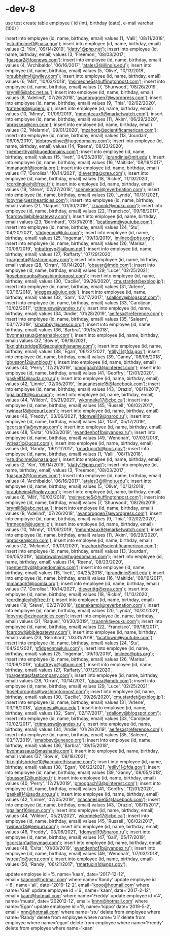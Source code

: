 # -dev-8

use test 
create table employee (
id (int),
birthday (date),
e-mail varchar (100)
)

insert into employee (id, name, birthday, email) values (1, 'Valli', '08/11/2018', 'vstudholme0@nasa.gov');
insert into employee (id, name, birthday, email) values (2, 'Kin', '09/14/2019', 'klatty1@php.net');
insert into employee (id, name, birthday, email) values (3, 'Freemon', '08/03/2017', 'fgaspar2@foxnews.com');
insert into employee (id, name, birthday, email) values (4, 'Archibaldo', '06/16/2017', 'atales3@illinois.edu');
insert into employee (id, name, birthday, email) values (5, 'Olive', '10/13/2018', 'oraubheim4@wiley.com');
insert into employee (id, name, birthday, email) values (6, 'Milt', '10/03/2018', 'msimeone5@huffingtonpost.com');
insert into employee (id, name, birthday, email) values (7, 'Shurwood', '08/26/2019', 'srymill6@abc.net.au');
insert into employee (id, name, birthday, email) values (8, 'Adelind', '07/26/2018', 'avanbruggen7@wordpress.com');
insert into employee (id, name, birthday, email) values (9, 'Thia', '02/02/2020', 'tratnege8@jugem.jp');
insert into employee (id, name, birthday, email) values (10, 'Minny', '01/09/2019', 'mmonteaux9@marketwatch.com');
insert into employee (id, name, birthday, email) values (11, 'Akim', '06/29/2020', 'aproskea@cnn.com');
insert into employee (id, name, birthday, email) values (12, 'Melamie', '09/01/2020', 'mzahorb@scientificamerican.com');
insert into employee (id, name, birthday, email) values (13, 'Jourdan', '06/05/2019', 'jdobrowolnyc@hugedomains.com');
insert into employee (id, name, birthday, email) values (14, 'Reena', '08/23/2020', 'rpenberthyd@hugedomains.com');
insert into employee (id, name, birthday, email) values (15, 'Ivett', '04/25/2018', 'iprandinie@mit.edu');
insert into employee (id, name, birthday, email) values (16, 'Maitilde', '08/19/2017', 'mmanaghf@joomla.org');
insert into employee (id, name, birthday, email) values (17, 'Dorolisa', '10/14/2021', 'dleverittg@xrea.com');
insert into employee (id, name, birthday, email) values (18, 'Rickie', '11/13/2020', 'rcordingleyh@free.fr');
insert into employee (id, name, birthday, email) values (19, 'Steve', '02/27/2018', 'sdenekampi@reverbnation.com');
insert into employee (id, name, birthday, email) values (20, 'Lynda', '10/31/2021', 'lobyrnej@ezinearticles.com');
insert into employee (id, name, birthday, email) values (21, 'Raquel', '01/30/2019', 'rzuannk@youku.com');
insert into employee (id, name, birthday, email) values (22, 'Francisco', '09/18/2017', 'fcardowl@biblegateway.com');
insert into employee (id, name, birthday, email) values (23, 'Bernhard', '03/31/2018', 'bcatlowm@youtube.com');
insert into employee (id, name, birthday, email) values (24, 'Stu', '04/20/2021', 'sfidgeonn@lulu.com');
insert into employee (id, name, birthday, email) values (25, 'Ingemar', '09/13/2019', 'imilneo@pbs.org');
insert into employee (id, name, birthday, email) values (26, 'Marisa', '10/09/2019', 'mbuttreyp@jalbum.net');
insert into employee (id, name, birthday, email) values (27, 'Raffarty', '07/29/2020', 'rpargentq@fastcompany.com');
insert into employee (id, name, birthday, email) values (28, 'Orran', '10/14/2021', 'obausr@imdb.com');
insert into employee (id, name, birthday, email) values (29, 'Luce', '02/25/2021', 'lroseboroughs@washingtonpost.com');
insert into employee (id, name, birthday, email) values (30, 'Cacilie', '09/26/2020', 'cmustardet@exblog.jp');
insert into employee (id, name, birthday, email) values (31, 'Arlene', '03/16/2018', 'aleggesu@uiuc.edu');
insert into employee (id, name, birthday, email) values (32, 'Sam', '02/17/2017', 'sdallonv@blogspot.com');
insert into employee (id, name, birthday, email) values (33, 'Caroljean', '10/02/2017', 'ctitmussw@yandex.ru');
insert into employee (id, name, birthday, email) values (34, 'Andie', '01/28/2019', 'aelfesx@reference.com');
insert into employee (id, name, birthday, email) values (35, 'Saleem', '03/17/2019', 'smabbsy@unesco.org');
insert into employee (id, name, birthday, email) values (36, 'Barbra', '09/15/2018', 'bvonnassauz@mashable.com');
insert into employee (id, name, birthday, email) values (37, 'Bowie', '09/18/2021', 'bknightsbridge10@acquirethisname.com');
insert into employee (id, name, birthday, email) values (38, 'Egan', '06/22/2021', 'etilly11@fda.gov');
insert into employee (id, name, birthday, email) values (39, 'Ganny', '08/05/2018', 'gbusson12@unblog.fr');
insert into employee (id, name, birthday, email) values (40, 'Perry', '12/21/2019', 'pmoggach13@pinterest.com');
insert into employee (id, name, birthday, email) values (41, 'Geoffry', '12/01/2020', 'gaskell14@auda.org.au');
insert into employee (id, name, birthday, email) values (42, 'Linnie', '02/05/2019', 'lmacanespie15@facebook.com');
insert into employee (id, name, birthday, email) values (43, 'Orazio', '08/11/2017', 'ogallant16@sun.com');
insert into employee (id, name, birthday, email) values (44, 'Wildon', '05/21/2021', 'wkonneke17@cbc.ca');
insert into employee (id, name, birthday, email) values (45, 'Russell', '06/02/2017', 'rwinear18@eepurl.com');
insert into employee (id, name, birthday, email) values (46, 'Freddy', '03/06/2021', 'fdonwell19@narod.ru');
insert into employee (id, name, birthday, email) values (47, 'Gail', '05/17/2019', 'gcorstan1a@nymag.com');
insert into employee (id, name, birthday, email) values (48, 'Evita', '01/03/2019', 'evandenhof1b@yandex.ru');
insert into employee (id, name, birthday, email) values (49, 'Wenonah', '07/03/2018', 'wtreat1c@ucoz.com');
insert into employee (id, name, birthday, email) values (50, 'Randy', '06/21/2017', 'rmartugin1d@nps.gov');
insert into employee (id, name, birthday, email) values (1, 'Valli', '08/11/2018', 'vstudholme0@nasa.gov');
insert into employee (id, name, birthday, email) values (2, 'Kin', '09/14/2019', 'klatty1@php.net');
insert into employee (id, name, birthday, email) values (3, 'Freemon', '08/03/2017', 'fgaspar2@foxnews.com');
insert into employee (id, name, birthday, email) values (4, 'Archibaldo', '06/16/2017', 'atales3@illinois.edu');
insert into employee (id, name, birthday, email) values (5, 'Olive', '10/13/2018', 'oraubheim4@wiley.com');
insert into employee (id, name, birthday, email) values (6, 'Milt', '10/03/2018', 'msimeone5@huffingtonpost.com');
insert into employee (id, name, birthday, email) values (7, 'Shurwood', '08/26/2019', 'srymill6@abc.net.au');
insert into employee (id, name, birthday, email) values (8, 'Adelind', '07/26/2018', 'avanbruggen7@wordpress.com');
insert into employee (id, name, birthday, email) values (9, 'Thia', '02/02/2020', 'tratnege8@jugem.jp');
insert into employee (id, name, birthday, email) values (10, 'Minny', '01/09/2019', 'mmonteaux9@marketwatch.com');
insert into employee (id, name, birthday, email) values (11, 'Akim', '06/29/2020', 'aproskea@cnn.com');
insert into employee (id, name, birthday, email) values (12, 'Melamie', '09/01/2020', 'mzahorb@scientificamerican.com');
insert into employee (id, name, birthday, email) values (13, 'Jourdan', '06/05/2019', 'jdobrowolnyc@hugedomains.com');
insert into employee (id, name, birthday, email) values (14, 'Reena', '08/23/2020', 'rpenberthyd@hugedomains.com');
insert into employee (id, name, birthday, email) values (15, 'Ivett', '04/25/2018', 'iprandinie@mit.edu');
insert into employee (id, name, birthday, email) values (16, 'Maitilde', '08/19/2017', 'mmanaghf@joomla.org');
insert into employee (id, name, birthday, email) values (17, 'Dorolisa', '10/14/2021', 'dleverittg@xrea.com');
insert into employee (id, name, birthday, email) values (18, 'Rickie', '11/13/2020', 'rcordingleyh@free.fr');
insert into employee (id, name, birthday, email) values (19, 'Steve', '02/27/2018', 'sdenekampi@reverbnation.com');
insert into employee (id, name, birthday, email) values (20, 'Lynda', '10/31/2021', 'lobyrnej@ezinearticles.com');
insert into employee (id, name, birthday, email) values (21, 'Raquel', '01/30/2019', 'rzuannk@youku.com');
insert into employee (id, name, birthday, email) values (22, 'Francisco', '09/18/2017', 'fcardowl@biblegateway.com');
insert into employee (id, name, birthday, email) values (23, 'Bernhard', '03/31/2018', 'bcatlowm@youtube.com');
insert into employee (id, name, birthday, email) values (24, 'Stu', '04/20/2021', 'sfidgeonn@lulu.com');
insert into employee (id, name, birthday, email) values (25, 'Ingemar', '09/13/2019', 'imilneo@pbs.org');
insert into employee (id, name, birthday, email) values (26, 'Marisa', '10/09/2019', 'mbuttreyp@jalbum.net');
insert into employee (id, name, birthday, email) values (27, 'Raffarty', '07/29/2020', 'rpargentq@fastcompany.com');
insert into employee (id, name, birthday, email) values (28, 'Orran', '10/14/2021', 'obausr@imdb.com');
insert into employee (id, name, birthday, email) values (29, 'Luce', '02/25/2021', 'lroseboroughs@washingtonpost.com');
insert into employee (id, name, birthday, email) values (30, 'Cacilie', '09/26/2020', 'cmustardet@exblog.jp');
insert into employee (id, name, birthday, email) values (31, 'Arlene', '03/16/2018', 'aleggesu@uiuc.edu');
insert into employee (id, name, birthday, email) values (32, 'Sam', '02/17/2017', 'sdallonv@blogspot.com');
insert into employee (id, name, birthday, email) values (33, 'Caroljean', '10/02/2017', 'ctitmussw@yandex.ru');
insert into employee (id, name, birthday, email) values (34, 'Andie', '01/28/2019', 'aelfesx@reference.com');
insert into employee (id, name, birthday, email) values (35, 'Saleem', '03/17/2019', 'smabbsy@unesco.org');
insert into employee (id, name, birthday, email) values (36, 'Barbra', '09/15/2018', 'bvonnassauz@mashable.com');
insert into employee (id, name, birthday, email) values (37, 'Bowie', '09/18/2021', 'bknightsbridge10@acquirethisname.com');
insert into employee (id, name, birthday, email) values (38, 'Egan', '06/22/2021', 'etilly11@fda.gov');
insert into employee (id, name, birthday, email) values (39, 'Ganny', '08/05/2018', 'gbusson12@unblog.fr');
insert into employee (id, name, birthday, email) values (40, 'Perry', '12/21/2019', 'pmoggach13@pinterest.com');
insert into employee (id, name, birthday, email) values (41, 'Geoffry', '12/01/2020', 'gaskell14@auda.org.au');
insert into employee (id, name, birthday, email) values (42, 'Linnie', '02/05/2019', 'lmacanespie15@facebook.com');
insert into employee (id, name, birthday, email) values (43, 'Orazio', '08/11/2017', 'ogallant16@sun.com');
insert into employee (id, name, birthday, email) values (44, 'Wildon', '05/21/2021', 'wkonneke17@cbc.ca');
insert into employee (id, name, birthday, email) values (45, 'Russell', '06/02/2017', 'rwinear18@eepurl.com');
insert into employee (id, name, birthday, email) values (46, 'Freddy', '03/06/2021', 'fdonwell19@narod.ru');
insert into employee (id, name, birthday, email) values (47, 'Gail', '05/17/2019', 'gcorstan1a@nymag.com');
insert into employee (id, name, birthday, email) values (48, 'Evita', '01/03/2019', 'evandenhof1b@yandex.ru');
insert into employee (id, name, birthday, email) values (49, 'Wenonah', '07/03/2018', 'wtreat1c@ucoz.com');
insert into employee (id, name, birthday, email) values (50, 'Randy', '06/21/2017', 'rmartugin1d@nps.gov');

update employee 
id ='5,
name='kaan',
date='2017-12-12',
email='kaannn@hotmail.com'
where name='Randy'
update employee 
id ='8',
name='ali',
date='2019-12-2',
email='kooo@hotmail.com'
where name='Gail'
update employee 
id ='6',
name='kaan',
date='2017-2-12',
email='kaan@hotmail.com'
where name='Freddy'
update employee 
id ='4',
name='muats',
date='202012-12',
email='knnn@hotmail.com'
where name='Egan'
update employee 
id ='9,
name='kippo'
date='2019-5-2',
email='nnn@hotmail.com'
where name='stu'
delete from employee where name='Randy'
delete from employee where name='ali'
delete from employee where name='egan'
delete from employee where name='Freddy'
delete from employee where name='kaan'
